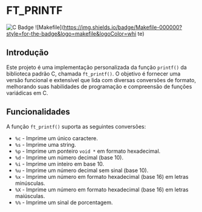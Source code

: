 # FT_PRINTF

![C Badge](https://img.shields.io/badge/C-00599C?style=for-the-badge&logo=c&logoColor=white)
![Makefile](https://img.shields.io/badge/Makefile-000000?style=for-the-badge&logo=makefile&logoColor=whi
te)

## Introdução

Este projeto é uma implementação personalizada da função `printf()` da biblioteca padrão C, chamada `ft_printf()`. O objetivo é fornecer uma versão funcional e extensível que lida com diversas conversões de formato, melhorando suas habilidades de programação e compreensão de funções variádicas em C.

## Funcionalidades

A função `ft_printf()` suporta as seguintes conversões:

- `%c` - Imprime um único caractere.
- `%s` - Imprime uma string.
- `%p` - Imprime um ponteiro `void *` em formato hexadecimal.
- `%d` - Imprime um número decimal (base 10).
- `%i` - Imprime um inteiro em base 10.
- `%u` - Imprime um número decimal sem sinal (base 10).
- `%x` - Imprime um número em formato hexadecimal (base 16) em letras minúsculas.
- `%X` - Imprime um número em formato hexadecimal (base 16) em letras maiúsculas.
- `%%` - Imprime um sinal de porcentagem.


